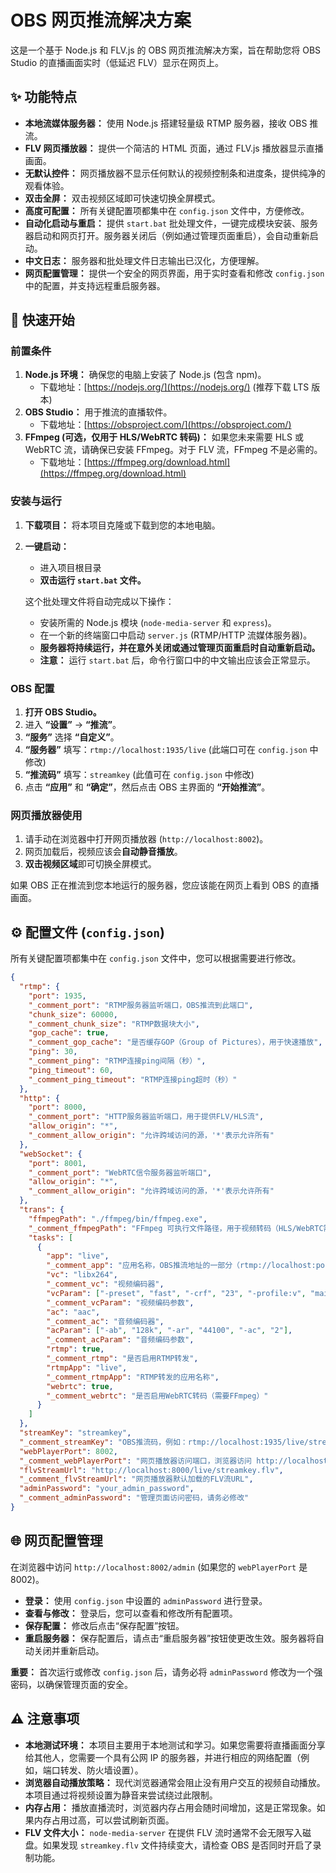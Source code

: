 # OBS 网页推流解决方案

这是一个基于 Node.js 和 FLV.js 的 OBS 网页推流解决方案，旨在帮助您将 OBS Studio 的直播画面实时（低延迟 FLV）显示在网页上。

## ✨ 功能特点

*   **本地流媒体服务器：** 使用 Node.js 搭建轻量级 RTMP 服务器，接收 OBS 推流。
*   **FLV 网页播放器：** 提供一个简洁的 HTML 页面，通过 FLV.js 播放器显示直播画面。
*   **无默认控件：** 网页播放器不显示任何默认的视频控制条和进度条，提供纯净的观看体验。
*   **双击全屏：** 双击视频区域即可快速切换全屏模式。
*   **高度可配置：** 所有关键配置项都集中在 `config.json` 文件中，方便修改。
*   **自动化启动与重启：** 提供 `start.bat` 批处理文件，一键完成模块安装、服务器启动和网页打开。服务器关闭后（例如通过管理页面重启），会自动重新启动。
*   **中文日志：** 服务器和批处理文件日志输出已汉化，方便理解。
*   **网页配置管理：** 提供一个安全的网页界面，用于实时查看和修改 `config.json` 中的配置，并支持远程重启服务器。

## 🚀 快速开始

### 前置条件

1.  **Node.js 环境：** 确保您的电脑上安装了 Node.js (包含 npm)。
    *   下载地址：[https://nodejs.org/](https://nodejs.org/) (推荐下载 LTS 版本)
2.  **OBS Studio：** 用于推流的直播软件。
    *   下载地址：[https://obsproject.com/](https://obsproject.com/)
3.  **FFmpeg (可选，仅用于 HLS/WebRTC 转码)：** 如果您未来需要 HLS 或 WebRTC 流，请确保已安装 FFmpeg。对于 FLV 流，FFmpeg 不是必需的。
    *   下载地址：[https://ffmpeg.org/download.html](https://ffmpeg.org/download.html)

### 安装与运行

1.  **下载项目：** 将本项目克隆或下载到您的本地电脑。
2.  **一键启动：**
    *   进入项目根目录 
    *   **双击运行 `start.bat` 文件。**

    这个批处理文件将自动完成以下操作：
    *   安装所需的 Node.js 模块 (`node-media-server` 和 `express`)。
    *   在一个新的终端窗口中启动 `server.js` (RTMP/HTTP 流媒体服务器)。
    *   **服务器将持续运行，并在意外关闭或通过管理页面重启时自动重新启动。**
    *   **注意：** 运行 `start.bat` 后，命令行窗口中的中文输出应该会正常显示。

### OBS 配置

1.  **打开 OBS Studio。**
2.  进入 **“设置”** -> **“推流”**。
3.  **“服务”** 选择 **“自定义”**。
4.  **“服务器”** 填写：`rtmp://localhost:1935/live` (此端口可在 `config.json` 中修改)
5.  **“推流码”** 填写：`streamkey` (此值可在 `config.json` 中修改)
6.  点击 **“应用”** 和 **“确定”**，然后点击 OBS 主界面的 **“开始推流”**。

### 网页播放器使用

1.  请手动在浏览器中打开网页播放器 (`http://localhost:8002`)。
2.  网页加载后，视频应该会**自动静音播放**。
3.  **双击视频区域**即可切换全屏模式。

如果 OBS 正在推流到您本地运行的服务器，您应该能在网页上看到 OBS 的直播画面。

## ⚙️ 配置文件 (`config.json`)

所有关键配置项都集中在 `config.json` 文件中，您可以根据需要进行修改。

```json
{
  "rtmp": {
    "port": 1935,
    "_comment_port": "RTMP服务器监听端口，OBS推流到此端口",
    "chunk_size": 60000,
    "_comment_chunk_size": "RTMP数据块大小",
    "gop_cache": true,
    "_comment_gop_cache": "是否缓存GOP（Group of Pictures），用于快速播放",
    "ping": 30,
    "_comment_ping": "RTMP连接ping间隔（秒）",
    "ping_timeout": 60,
    "_comment_ping_timeout": "RTMP连接ping超时（秒）"
  },
  "http": {
    "port": 8000,
    "_comment_port": "HTTP服务器监听端口，用于提供FLV/HLS流",
    "allow_origin": "*",
    "_comment_allow_origin": "允许跨域访问的源，'*'表示允许所有"
  },
  "webSocket": {
    "port": 8001,
    "_comment_port": "WebRTC信令服务器监听端口",
    "allow_origin": "*",
    "_comment_allow_origin": "允许跨域访问的源，'*'表示允许所有"
  },
  "trans": {
    "ffmpegPath": "./ffmpeg/bin/ffmpeg.exe",
    "_comment_ffmpegPath": "FFmpeg 可执行文件路径，用于视频转码（HLS/WebRTC需要）",
    "tasks": [
      {
        "app": "live",
        "_comment_app": "应用名称，OBS推流地址的一部分（rtmp://localhost:port/app/streamkey）",
        "vc": "libx264",
        "_comment_vc": "视频编码器",
        "vcParam": ["-preset", "fast", "-crf", "23", "-profile:v", "main", "-level", "3.1"],
        "_comment_vcParam": "视频编码参数",
        "ac": "aac",
        "_comment_ac": "音频编码器",
        "acParam": ["-ab", "128k", "-ar", "44100", "-ac", "2"],
        "_comment_acParam": "音频编码参数",
        "rtmp": true,
        "_comment_rtmp": "是否启用RTMP转发",
        "rtmpApp": "live",
        "_comment_rtmpApp": "RTMP转发的应用名称",
        "webrtc": true,
        "_comment_webrtc": "是否启用WebRTC转码（需要FFmpeg）"
      }
    ]
  },
  "streamKey": "streamkey",
  "_comment_streamKey": "OBS推流码，例如：rtmp://localhost:1935/live/streamkey 中的 'streamkey'",
  "webPlayerPort": 8002,
  "_comment_webPlayerPort": "网页播放器访问端口，浏览器访问 http://localhost:8002",
  "flvStreamUrl": "http://localhost:8000/live/streamkey.flv",
  "_comment_flvStreamUrl": "网页播放器默认加载的FLV流URL",
  "adminPassword": "your_admin_password",
  "_comment_adminPassword": "管理页面访问密码，请务必修改"
}
```

## 🌐 网页配置管理

在浏览器中访问 `http://localhost:8002/admin` (如果您的 `webPlayerPort` 是 8002)。

*   **登录：** 使用 `config.json` 中设置的 `adminPassword` 进行登录。
*   **查看与修改：** 登录后，您可以查看和修改所有配置项。
*   **保存配置：** 修改后点击“保存配置”按钮。
*   **重启服务器：** 保存配置后，请点击“重启服务器”按钮使更改生效。服务器将自动关闭并重新启动。

**重要：** 首次运行或修改 `config.json` 后，请务必将 `adminPassword` 修改为一个强密码，以确保管理页面的安全。

## ⚠️ 注意事项

*   **本地测试环境：** 本项目主要用于本地测试和学习。如果您需要将直播画面分享给其他人，您需要一个具有公网 IP 的服务器，并进行相应的网络配置（例如，端口转发、防火墙设置）。
*   **浏览器自动播放策略：** 现代浏览器通常会阻止没有用户交互的视频自动播放。本项目通过将视频设置为静音来尝试绕过此限制。
*   **内存占用：** 播放直播流时，浏览器内存占用会随时间增加，这是正常现象。如果内存占用过高，可以尝试刷新页面。
*   **FLV 文件大小：** `node-media-server` 在提供 FLV 流时通常不会无限写入磁盘。如果发现 `streamkey.flv` 文件持续变大，请检查 OBS 是否同时开启了录制功能。
